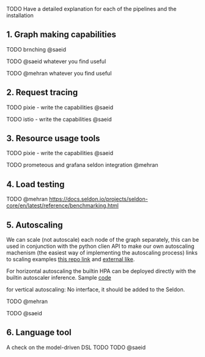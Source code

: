 TODO Have a detailed explanation for each of the pipelines and the installation

## 1. Graph making capabilities
TODO brnching @saeid

TODO @saeid whatever you find useful

TODO @mehran whatever you find useful

## 2. Request tracing
TODO pixie - write the capabilities @saeid

TODO istio - write the capabilities @saeid

## 3. Resource usage tools
TODO pixie - write the capabilities @saeid

TODO prometeous and grafana seldon integration @mehran

## 4. Load testing
TODO @mehran https://docs.seldon.io/projects/seldon-core/en/latest/reference/benchmarking.html

## 5. Autoscaling
We can scale (not autoscale) each node of the graph separately, this can be used in conjunction with the python clien API
to make our own autoscaling machenism (the easiest way of implementing the autoscaling process)
links to scaling examples [this repo link](seldon/capabilities/scaling/scale.ipynb) and [external like](https://docs.seldon.io/projects/seldon-core/en/latest/graph/scaling.html).

For horizontal autoscaling the builtin HPA can be deployed directly with the builtin autoscaler inference. Sample [code](https://docs.seldon.io/projects/seldon-core/en/latest/examples/autoscaling_example.html)

for vertical autoscaling: No interface, it should be added to the Seldon.


TODO @mehran

TODO @saeid

## 6. Language tool

A check on the model-driven DSL TODO
TODO @saeid